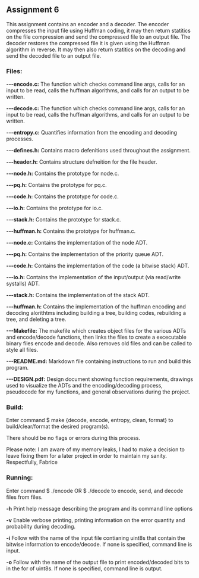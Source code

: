 ## Assignment 6

This assignment contains an encoder and a decoder. The encoder compresses the input file using Huffman coding, it may then return statitics on the file compression and send the compressed file to an output file. The decoder restores the compressed file it is given using the Huffman algorithm in reverse. It may then also return statitics on the decoding and send the decoded file to an output file.

### Files:

**---encode.c:** The function which checks command line args, calls for an input to be read, calls the huffman algorithms, and calls for an output to be written.

**---decode.c:** The function which checks command line args, calls for an input to be read, calls the huffman algorithms, and calls for an output to be written.

**---entropy.c:** Quantifies information from the encoding and decoding processes.

**---defines.h:** Contains macro defenitions used throughout the assignment.

**---header.h:** Contains structure defneition for the file header.

**---node.h:** Contains the prototype for node.c.

**---pq.h:** Contains the prototype for pq.c.

**---code.h:** Contains the prototype for code.c.

**---io.h:** Contains the prototype for io.c.

**---stack.h:** Contains the prototype for stack.c.

**---huffman.h:** Contains the prototype for huffman.c.

**---node.c:** Contains the implementation of the node ADT.

**---pq.h:** Contains the implementation of the priority queue ADT.

**---code.h:** Contains the implementation of the code (a bitwise stack) ADT.

**---io.h:** Contains the implementation of the input/output (via read/write systalls) ADT.

**---stack.h:** Contains the implementation of the stack ADT.

**---huffman.h:** Contains the implementation of the huffman encoding and decoding alorithtms including building a tree, building codes, rebuilding a tree, and deleting a tree.

**---Makefile:** The makefile which creates object files for the various ADTs and encode/decode functions, then links the files to create a excecutable binary files encode and decode. Also removes old files and can be called to style all files.

**---README.md:** Markdown file containing instructions to run and build this program.

**---DESIGN.pdf:** Design document showing function requirements, drawings used to visualize the ADTs and the encoding/decoding process, pseudocode for my functions, and general observations during the project.


### Build:

Enter command $ make {decode, encode, entropy, clean, format} to build/clear/format the desired program(s).

There should be no flags or errors during this process.

Please note: I am aware of my memory leaks, I had to make a decision to leave fixing them for a later project in order to maintain my sanity. Respectfully, Fabrice

### Running:

Enter command $ ./encode OR $ ./decode to encode, send, and decode files from files.

**-h** Print help message describing the program and its command line options

**-v** Enable verbose printing, printing information on the error quantity and probability during decoding.

**-i** Follow with the name of the input file contianing uint8s that contain the bitwise information to encode/decode. If none is specified, command line is input.

**-o** Follow with the name of the output file to print encoded/decoded bits to in the for of uint8s. If none is specified, command line is output.

